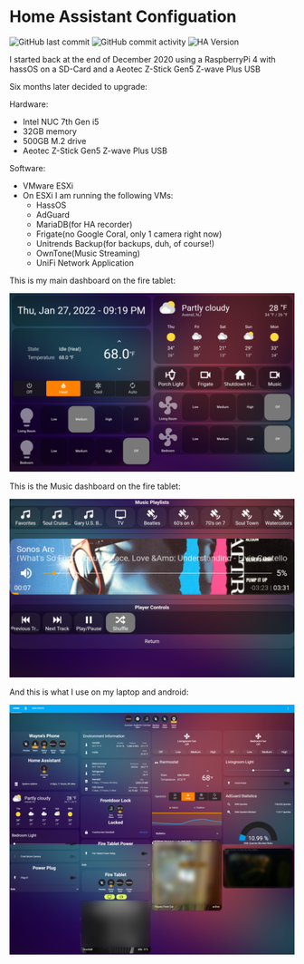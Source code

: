 # Home Assistant Configuation
![GitHub last commit](https://img.shields.io/github/last-commit/wayned1014/Home-AssistantConfig)
![GitHub commit activity](https://img.shields.io/github/commit-activity/m/wayned1014/Home-AssistantConfig)
![HA Version](https://img.shields.io/badge/Running%20Home%20Asssistant-2022.6.1%20-darkblue)

I started back at the end of December 2020 using a RaspberryPi 4 with hassOS on a SD-Card and a Aeotec Z-Stick Gen5 Z-wave Plus USB

Six months later decided to upgrade:

Hardware:
- Intel NUC 7th Gen i5
- 32GB memory
- 500GB M.2 drive
- Aeotec Z-Stick Gen5 Z-wave Plus USB

Software:
- VMware ESXi
- On ESXi I am running the following VMs:
  - HassOS
  - AdGuard
  - MariaDB(for HA recorder)
  - Frigate(no Google Coral, only 1 camera right now)
  - Unitrends Backup(for backups, duh, of course!)
  - OwnTone(Music Streaming)
  - UniFi Network Application

This is my main dashboard on the fire tablet:

![alt text](https://github.com/wayned1014/Home-AssistantConfig/blob/master/images/dashboard1.png?raw=true)

This is the Music dashboard on the fire tablet:

![alt text](https://github.com/wayned1014/Home-AssistantConfig/blob/master/images/dashboard4.png?raw=true)

And this is what I use on my laptop and android:

![alt text](https://github.com/wayned1014/Home-AssistantConfig/blob/master/images/main.png?raw=true)

